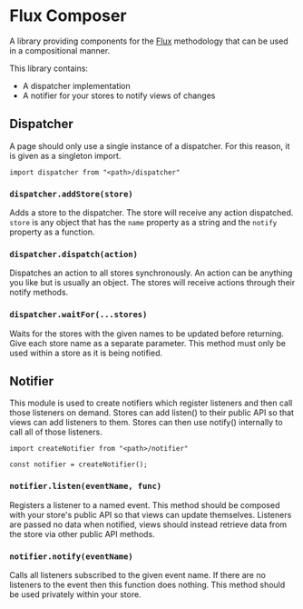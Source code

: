 # Flux Composer #

A library providing components for the [Flux](http://facebook.github.io/flux/docs/overview.html) methodology that can be used in a compositional manner.

This library contains:
* A dispatcher implementation
* A notifier for your stores to notify views of changes

## Dispatcher ##

A page should only use a single instance of a dispatcher. For this reason, it is given as a singleton import.

```
import dispatcher from "<path>/dispatcher"
```

### `dispatcher.addStore(store)` ###

Adds a store to the dispatcher. The store will receive any action dispatched. `store` is any object that has the `name` property as a string and the `notify` property as a function.

### `dispatcher.dispatch(action)` ###

Dispatches an action to all stores synchronously. An action can be anything you like but is usually an object. The stores will receive actions through their notify methods.

### `dispatcher.waitFor(...stores)` ###

Waits for the stores with the given names to be updated before returning. Give each store name as a separate parameter. This method must only be used within a store as it is being notified.

## Notifier ##

This module is used to create notifiers which register listeners and then call those listeners on demand. Stores can add listen() to their public API so that views can add listeners to them. Stores can then use notify() internally to call all of those listeners.

```
import createNotifier from "<path>/notifier"

const notifier = createNotifier();
```

### `notifier.listen(eventName, func)` ###

Registers a listener to a named event. This method should be composed with your store's public API so that views can update themselves. Listeners are passed no data when notified, views should instead retrieve data from the store via other public API methods.

### `notifier.notify(eventName)` ###

Calls all listeners subscribed to the given event name. If there are no listeners to the event then this function does nothing. This method should be used privately within your store.
